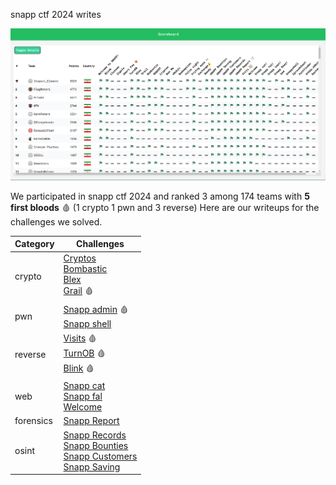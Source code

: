 snapp ctf 2024 writes

![scoreboard](./scoreboard.png)


We participated in snapp ctf 2024 and ranked 3 among 174 teams with **5 first bloods** :drop_of_blood: (1 crypto 1 pwn and 3 reverse)
Here are our writeups for the challenges we solved.


| Category    | Challenges                           |
| ----------- | ------------------------------------ |
| crypto      | [Cryptos](crypto/Cryptos.md)<br>[Bombastic](crypto/Bombastic.md)<br>[Blex](crypto/Blex.md)<br>[Grail](crypto/Grail.md) :drop_of_blood: |
| pwn         | [Snapp admin](pwn/snapp_admin.md) :drop_of_blood:<br>[Snapp shell](pwn/snapp_shell.md) |
| reverse     | [Visits](rev/visits.md) :drop_of_blood:<br>[TurnOB](rev/turnob.md) :drop_of_blood:<br>[Blink](rev/blink.md) :drop_of_blood: |
| web         | [Snapp cat](web/snapp_cat.md)<br>[Snapp fal](web/snapp_fal.md)<br>[Welcome](web/welcome.md) |
| forensics   | [Snapp Report](forensics/snapp_report.md) |
| osint       | [Snapp Records](osint/snapp_records.md)<br>[Snapp Bounties](osint/snapp_bounties.md)<br>[Snapp Customers](osint/snapp_customers.md)<br>[Snapp Saving](osint/snapp_saving.md) |